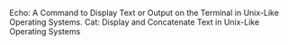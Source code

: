Echo: A Command to Display Text or Output on the Terminal in Unix-Like Operating Systems.
Cat: Display and Concatenate Text in Unix-Like Operating Systems
